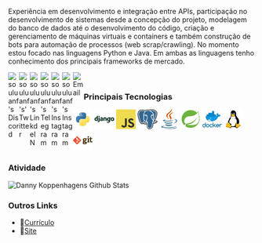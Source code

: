 Experiência em desenvolvimento e integração entre APIs, participação no desenvolvimento de sistemas desde a concepção do projeto, modelagem do banco de dados até o desenvolvimento do código, criação e gerenciamento de máquinas virtuais e containers e também construção de bots para automação de processos (web scrap/crawling). No momento estou focado nas linguagens Python e Java. Em ambas as linguagens tenho conhecimento dos principais frameworks de mercado.
<br>

<a href="https://discord.com/users/316011012337827840" target="_blank">
  <img align="left" alt="souluanf's Discord" width="22px" src="https://cdn.jsdelivr.net/npm/simple-icons@v3/icons/discord.svg" />
</a>
<a href="https://twitter.com/souluanf" target="_blank">
  <img align="left" alt="souluanf's'Twitter" width="22px" src="https://cdn.jsdelivr.net/npm/simple-icons@v3/icons/twitter.svg" />
</a>
<a href="https://www.linkedin.com/in/souluanf/" target="_blank">
  <img align="left" alt="souluanf's LinkdeIN" width="22px" src="https://cdn.jsdelivr.net/npm/simple-icons@v3/icons/linkedin.svg" />
</a>
<a href="https://t.me/souluanf" target="_blank">
  <img align="left" alt="souluanf's Telegram" width="22px" src="https://cdn.jsdelivr.net/npm/simple-icons@v3/icons/telegram.svg" />
</a>
<a href="https://www.instagram.com/souluanf/" target="_blank">
  <img align="left" alt="souluanf's Instagram" width="22px" src="https://cdn.jsdelivr.net/npm/simple-icons@v3/icons/instagram.svg" />
</a>
<a href="https://api.whatsapp.com/send?phone=5511954875270" target="_blank">
  <img align="left" alt="souluanf's Instagram" width="22px" src="https://cdn.jsdelivr.net/npm/simple-icons@v3/icons/whatsapp.svg"/>
</a>
<a href="mailto:hello@luanfernandes.dev" target="_blank">
  <img align="left" alt="Email" width="22px" src="https://cdn.jsdelivr.net/npm/simple-icons@v3/icons/gmail.svg"/>
</a>

<br/>


### Principais Tecnologias
<code><img height="40" src="https://raw.githubusercontent.com/github/explore/80688e429a7d4ef2fca1e82350fe8e3517d3494d/topics/python/python.png"></code>
<code><img height="40" src="https://raw.githubusercontent.com/github/explore/80688e429a7d4ef2fca1e82350fe8e3517d3494d/topics/django/django.png"></code>
<code><img height="40" src="https://raw.githubusercontent.com/github/explore/80688e429a7d4ef2fca1e82350fe8e3517d3494d/topics/javascript/javascript.png"></code>
<code><img height="40" src="https://raw.githubusercontent.com/github/explore/80688e429a7d4ef2fca1e82350fe8e3517d3494d/topics/postgresql/postgresql.png"></code>
<code><img height="40" src="https://raw.githubusercontent.com/github/explore/80688e429a7d4ef2fca1e82350fe8e3517d3494d/topics/java/java.png"></code>
<code><img height="40" src="https://raw.githubusercontent.com/github/explore/80688e429a7d4ef2fca1e82350fe8e3517d3494d/topics/spring-boot/spring-boot.png"></code>
<code><img height="40" src="https://raw.githubusercontent.com/github/explore/80688e429a7d4ef2fca1e82350fe8e3517d3494d/topics/docker/docker.png"></code>
<code><img height="40" src="https://raw.githubusercontent.com/github/explore/80688e429a7d4ef2fca1e82350fe8e3517d3494d/topics/linux/linux.png"></code>
<code><img height="40" src="https://raw.githubusercontent.com/github/explore/80688e429a7d4ef2fca1e82350fe8e3517d3494d/topics/git/git.png"></code>
<br>

### Atividade

<img src="https://github-readme-stats.vercel.app/api?username=souluanf&show_icons=true" alt="Danny Koppenhagens Github Stats"></img>


### Outros Links
- 📝[Currículo](https://luanfernandes.dev/resume)
- 🚧[Site](https://luanfernandes.dev)
